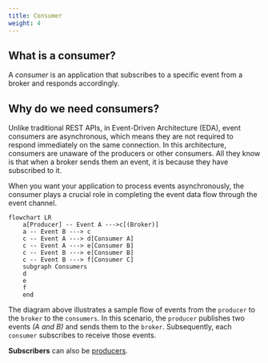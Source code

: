 ```yaml
---
title: Consumer
weight: 4
---
```


## What is a consumer?
A _consumer_ is an application that subscribes to a specific event from a broker and responds accordingly.

## Why do we need consumers?
Unlike traditional REST APIs, in Event-Driven Architecture (EDA), event consumers are asynchronous, which means they are not required to respond immediately on the same connection. In this architecture, consumers are unaware of the producers or other consumers. All they know is that when a broker sends them an event, it is because they have subscribed to it.

When you want your application to process events asynchronously, the consumer plays a crucial role in completing the event data flow through the event channel.

```mermaid
flowchart LR
    a[Producer] -- Event A --->c[(Broker)]
    a -- Event B ---> c
    c -- Event A ---> d[Consumer A]
    c -- Event A ---> e[Consumer B]
    c -- Event B ---> e[Consumer B]
    c -- Event B ---> f[Consumer C]
    subgraph Consumers
    d
    e
    f
    end
```

The diagram above illustrates a sample flow of events from the `producer` to the `broker` to the `consumers`. In this scenario, the `producer` publishes two events _(A and B)_ and sends them to the `broker`. Subsequently, each `consumer` subscribes to receive those events.

<Remember>
<b>Subscribers</b> can also be <a href="https://www.asyncapi.com/docs/concepts/producer">producers</a>.
</Remember>
